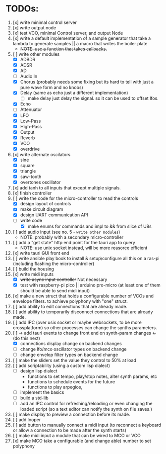 # TODOs:

1. [x] write minimal control server
2. [x] write output node
3. [x] test VCO, minimal Control server, and output Node
4. [x] write a default implementation of a sample generator that take a lambda to generate samples || a macro that writes the boiler plate
    - ~~NOTE: use a function that takes callbacks.~~
5. [ ] write other modules
    - [x] ADBDR
    - [x] ADSR
    - [x] AD
    - [ ] Audio In 
    - [x] Chorus (probably needs some fixing but its hard to tell with just a pure wave form and no knobs)
    - [x] Delay (same as echo just a different implementation)
        - [ ] make delay just delay the signal. so it can be used to offset lfos.
    - [x] Echo
    - [ ] Attenuator
    - [x] LFO
    - [x] Low-Pass
    - [x] High-Pass
    - [x] Output
    - [x] Reverb
    - [x] VCO
    - [x] overdrive
6. [x] write alternate oscilators
    - [x] sine
    - [x] square
    - [x] triangle
    - [x] saw-tooth
    - [x] overtones oscillator
7. [x] add tanh to all inputs that except multiple signals.
8. [x] finish controller
9. [ ] write the code for the micro-controller to read the controls
    - [x] design layout of controls
    - [x] make circuit diagram
    - [x] design UART communication API
    - [ ] write code
        - [x] make enums for commands and impl to && from slice of U8s
10. [ ] add audio input (see no. 5 - `write other modules`)
    - NOTE: probably with a secondary micro-controller
11. [ ] add a "get state" http end point for the tauri app to query
    - NOTE: use unix socket instead, will be more reasorce efficient
12. [x] write tauri GUI front end
13. [ ] write ansible play book to install & setup\configure all this on a ras-pi (including flashing the micro-controller)
14. [ ] build the housing
15. [x] write midi inputs
    - [x] ~~write async input controller~~ Not necessary
    - [x] test with raspberry-pi pico || arduino pro-micro (at least one of them should be able to send midi input)
16. [x] make a new struct that holds a configurable number of VCOs and envelope filters. to achieve polyphony with "one" struct.
17. [ ] add ability to edit connections that are already made.
18. [ ] add ability to temporarily disconnect connections that are already made.
19. [ ] add IPC (over usix socket or maybe websockets, to be more crossplatform) so other processes can change the synths parameters.
20. [ ] -> add tauri events to change front end on synth-param changes <- (do this next)
    - [x] connections display change on backend changes
    - [ ] change lfo/mco oscillator types on backend change
    - [ ] change envelop filter types on backend change
21. [ ] make the sliders set the value they control to 50% at load
22. [ ] add scriptability (using a custom lisp dialect)
    - [ ] design lisp dialect
        - functions to set tempo, play/stop notes, alter synth params, etc
        - functions to schedule events for the future
        - functions to play arpegios, 
    - [ ] implement the basics
    - [ ] build a std-lib
    - [ ] add an IPC control for refreshing/reloading or even changing the loaded script (so a text editor can notify the synth on file saves.)
23. [ ] make display to preview a connection before its made.
24. [ ] add looper
25. [ ] add button to manually connect a midi input (to reconnect a keyboard or allow a connection to be made after the synth starts)
26. [ ] make midi input a module that can be wired to MCO or VCO
27. [x] make MCO take a configurable (and change able) number to set polyphony
